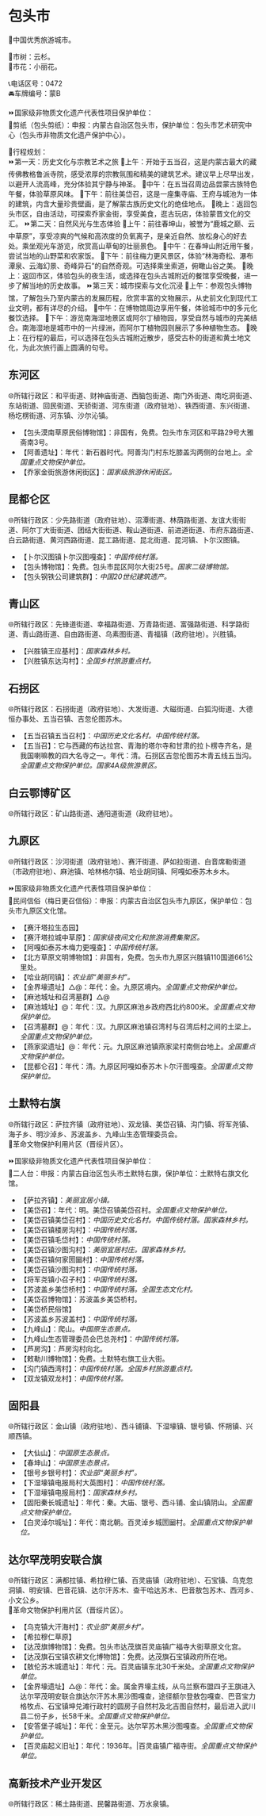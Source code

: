 # 包头市  
🏅中国优秀旅游城市。  
  
🌳市树：云杉。  
🌸市花：小丽花。  
  
📞电话区号：0472  
🚘车牌编号：蒙B  
  
⏩国家级非物质文化遗产代表性项目保护单位：  
🔸剪纸（包头剪纸）：申报：内蒙古自治区包头市，保护单位：包头市艺术研究中心（包头市非物质文化遗产保护中心）。   
  
🧭行程规划：  
⏩第一天：历史文化与宗教艺术之旅
🔸上午：开始于五当召，这是内蒙古最大的藏传佛教格鲁派寺院，感受浓厚的宗教氛围和精美的建筑艺术。建议早上尽早出发，以避开人流高峰，充分体验其宁静与神圣。
🔸中午：在五当召周边品尝蒙古族特色午餐，体验草原风味。
🔸下午：前往美岱召，这是一座集寺庙、王府与城池为一体的建筑，内含大量珍贵壁画，是了解蒙古族历史文化的绝佳地点。
🔸晚上：返回包头市区，自由活动，可探索乔家金街，享受美食，逛古玩店，体验蒙晋文化的交汇。
⏩第二天：自然风光与生态体验
🔸上午：前往春坤山，被誉为“鹿城之巅、云中草原”，享受凉爽的气候和高浓度的负氧离子，是亲近自然、放松身心的好去处。乘坐观光车游览，欣赏高山草甸的壮丽景色。
🔸中午：在春坤山附近用午餐，尝试当地的山野菜和农家饭。
🔸下午：前往梅力更风景区，体验“林海奇松、瀑布潭泉、云海幻景、奇峰异石”的自然奇观。可选择乘坐索道，俯瞰山谷之美。
🔸晚上：返回市区，体验包头的夜生活，或选择在包头古城附近的餐馆享受晚餐，进一步了解当地的历史故事。
⏩第三天：城市探索与文化沉浸
🔸上午：参观包头博物馆，了解包头乃至内蒙古的发展历程，欣赏丰富的文物展示，从史前文化到现代工业文明，都有详尽的介绍。
🔸中午：在博物馆周边享用午餐，体验城市中的多元化餐饮选择。
🔸下午：游览南海湿地景区或阿尔丁植物园，享受自然与城市的完美结合。南海湿地是城市中的一片绿洲，而阿尔丁植物园则展示了多种植物生态。
🔸晚上：在行程的最后，可以选择在包头古城附近散步，感受古朴的街道和黄土地文化，为此次旅行画上圆满的句号。 

## 东河区  
🌐所辖行政区：和平街道、财神庙街道、西脑包街道、南门外街道、南圪洞街道、东站街道、回民街道、天骄街道、河东街道（政府驻地）、铁西街道、东兴街道、杨圪楞街道、河东镇、沙尔沁镇。  
  
* 【包头漠南草原民俗博物馆】：非国有，免费。包头市东河区和平路29号大雅斋南3号。  
* 【阿善遗址】：年代：新石器时代。阿善沟门村东圪膝盖沟两侧的台地上。*全国重点文物保护单位。*  
* 【乔家金街旅游休闲街区】：*国家级旅游休闲街区。*  
  
## 昆都仑区  
🌐所辖行政区：少先路街道（政府驻地）、沼潭街道、林荫路街道、友谊大街街道、阿尔丁大街街道、团结大街街道、鞍山道街道、前进道街道、市府东路街道、白云路街道、黄河西路街道、昆工路街道、昆北街道、昆河镇、卜尔汉图镇。  
  
* 【卜尔汉图镇卜尔汉图嘎查】：*中国传统村落。*  
* 【包头博物馆】：免费。包头市昆区阿尔大街25号。*国家二级博物馆。*    
* 【包头钢铁公司建筑群】：*中国20世纪建筑遗产。* 

## 青山区  
🌐所辖行政区：先锋道街道、幸福路街道、万青路街道、富强路街道、科学路街道、青山路街道、自由路街道、乌素图街道、青福镇（政府驻地）。兴胜镇。  
  
* 【兴胜镇王应基村】：*国家森林乡村。*  
* 【兴胜镇东达沟村】：*全国乡村旅游重点村。*  

## 石拐区  
🌐所辖行政区：石拐街道（政府驻地）、大发街道、大磁街道、白狐沟街道、大德恒办事处、五当召镇、吉忽伦图苏木。  
  
* 【五当召镇五当召村】：*中国历史文化名村。中国传统村落。*  
* 【五当召】：它与西藏的布达拉宫、青海的塔尔寺和甘肃的拉卜楞寺齐名，是我国喇嘛教的四大名寺之一。年代：清。石拐区吉忽伦图苏木青五线五当沟。*全国重点文物保护单位。国家4A级旅游景区。*  

## 白云鄂博矿区  
🌐所辖行政区：矿山路街道、通阳道街道（政府驻地）。  

## 九原区  
🌐所辖行政区：沙河街道（政府驻地）、赛汗街道、萨如拉街道、白音席勒街道（市政府驻地）、麻池镇、哈林格尔镇、哈业胡同镇、阿嘎如泰苏木乡木。  
  
⏩国家级非物质文化遗产代表性项目保护单位：  
🔸民间信俗（梅日更召信俗）：申报：内蒙古自治区包头市九原区，保护单位：包头市九原区文化馆。  
  
* 【赛汗塔拉生态园】  
* 【赛汗塔拉城中草原】：*国家级夜间文化和旅游消费集聚区。*  
* 【阿嘎如泰苏木梅力更嘎查】：*中国传统村落。*  
* 【北方草原文明博物馆】：非国有，免费。包头市九原区兴胜镇110国道661公里处。  
* 【哈业胡同镇】：*农业部“美丽乡村”。*  
* 【金界壕遗址】△@：年代：金。九原区境内。*全国重点文物保护单位。*  
* 【麻池城址和召湾墓群】△@
* 【麻池城址】@：年代：汉。九原区麻池乡政府西北约800米。*全国重点文物保护单位。*  
* 【召湾墓群】@：年代：汉。九原区麻池镇召湾村与召湾后村之间的土梁上。*全国重点文物保护单位。*  
* 【燕家梁遗址】@：年代：元。九原区麻池镇燕家梁村南侧台地上。*全国重点文物保护单位。*  
* 【昆都仑召】：年代：清。九原区阿嘎如泰苏木卜尔汗图嘎查。*全国重点文物保护单位。*  
  
## 土默特右旗  
🌐所辖行政区：萨拉齐镇（政府驻地）、双龙镇、美岱召镇、沟门镇、将军尧镇、海子乡、明沙淖乡、苏波盖乡、九峰山生态管理委员会。  
🚩革命文物保护利用片区（晋绥片区）。  
  
⏩国家级非物质文化遗产代表性项目保护单位：  
🔸二人台：申报：内蒙古自治区包头市土默特右旗，保护单位：土默特右旗文化馆。  
  
* 【萨拉齐镇】：*美丽宜居小镇。*  
* 【美岱召】：年代：明。美岱召镇美岱召村。*全国重点文物保护单位。*  
* 【美岱召镇美岱召村】：*中国历史文化名村。中国传统村落。国家森林乡村。*  
* 【美岱召镇楼房沟村】：*中国传统村落。*  
* 【美岱召镇毛岱村】：*中国传统村落。*  
* 【美岱召镇沙图沟村】：*美丽宜居村庄。国家森林乡村。*  
* 【美岱召镇何家圐圙村】：*中国传统村落。*  
* 【美岱召镇沙图沟村】：*中国传统村落。*  
* 【将军尧镇小召子村】：*中国传统村落。*  
* 【苏波盖乡美岱桥村】：*中国传统村落。全国生态文化村。*  
* 【美岱召博物馆】：苏波盖乡美岱桥村。
* 【美岱桥民俗馆】
* 【苏波盖乡苏波盖村】：*中国传统村落。*  
* 【九峰山】：爬山。*中国原生态景点。*  
* 【九峰山生态管理委员会巴总尧村】：*中国传统村落。*  
* 【芦房沟】：芦房沟村向北。  
* 【敕勒川博物馆】：免费。土默特右旗工业大街。  
* 【沟门镇西湾村】：*中国传统村落。全国乡村旅游重点村。*  
* 【双龙镇双龙村】：*中国传统村落。*  

## 固阳县  
🌐所辖行政区：金山镇（政府驻地）、西斗铺镇、下湿壕镇、银号镇、怀朔镇、兴顺西镇。  
  
* 【大仙山】：*中国原生态景点。*  
* 【春坤山】：*中国原生态景点。*  
* 【银号乡银号村】：*农业部“美丽乡村”。*  
* 【下湿壕镇电报局村大英图村】：*中国传统村落。*  
* 【下湿壕镇电报局村】：*国家森林乡村。*  
* 【固阳秦长城遗址】：年代：秦。大庙、银号、西斗铺、金山镇阴山。*全国重点文物保护单位。*  
* 【白灵淖尔城址】：年代：南北朝。百灵淖乡城圐圙村。*全国重点文物保护单位。*  

## 达尔罕茂明安联合旗  
🌐所辖行政区：满都拉镇、希拉穆仁镇、百灵庙镇（政府驻地）、石宝镇、乌克忽洞镇、明安镇、巴音花镇、达尔汗苏木、查干哈达苏木、巴音敖包苏木、西河乡、小文公乡。  
🚩革命文物保护利用片区（晋绥片区）。  
  
* 【乌克镇大汗海村】：*农业部“美丽乡村”。*  
* 【希拉穆仁草原】  
* 【达茂旗博物馆】：免费。包头市达茂旗百灵庙镇广福寺大街草原文化宫。  
* 【达茂旗石宝镇农耕文化博物馆】：免费。达茂旗石宝镇政府所在地。  
* 【敖伦苏木城遗址】：年代：元。百灵庙镇东北30千米处。*全国重点文物保护单位。*  
* 【金界壕遗址】△@：年代：金。属金界壕主线，从乌兰察布盟四子王旗进入达尔罕茂明安联合旗达尔汗苏木黑沙图嘎查，途径额尔登敖包嘎查、巴音宝力格牧点、石宝镇坤兑滩行政村的圆房子自然村及北吉图自然村，最后进入武川县二份子乡，长58千米。*全国重点文物保护单位。*  
* 【安答堡子城址】：年代：金至元。达尔罕苏木黑沙图嘎查。*全国重点文物保护单位。*  
* 【百灵庙起义旧址】：年代：1936年。|百灵庙镇广福寺街。*全国重点文物保护单位。*  

## 高新技术产业开发区  
🌐所辖行政区：稀土路街道、民馨路街道、万水泉镇。